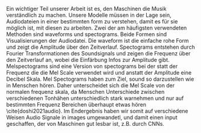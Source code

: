 Ein wichtiger Teil unserer Arbeit ist es, den Maschinen die Musik verständlich zu machen. Unsere Modelle müssen in der Lage sein, Audiodateien in einer bestimmten form zu verstehen, damit es für sie möglich ist, mit diesen zu arbeiten. Zwei der am häufigsten verwendeten Methoden sind waveforms und spectograms.
Beide Formen sind Visualisierungen der Audiodatei. Die waveform ist die einfache rohe Form und zeigt die Amplitude über den Zeitverlauf. Spectograms entstehen durch Fourier Transformationen des Soundsignals und zeigen die Frequenz über den Zeitverlauf an, wobei die Einfärbung Infos zur Amplitude gibt. Melspectograms sind eine Version von spectograms bei der statt der Frequenz die die Mel Scale verwendet wird und anstatt der Amplitude eine Decibel Skala. Mel Spectograms haben zum Ziel, sound so darzustellen wie in Menschen hören. Daher unterscheidet sich die Mel Scale von der normalen frequenz skala, da Menschen Unterschiede zwischen verschiedenen Tonhähen unterschiedlich stark warnehmen und nur auf bestimmten Frequenz Bereichen überhaupt etwas hören \cite{doshi2021audio}.
Im Endergebnis haben wir somit auf verschiedene Weisen Audio Signale in images umgewandetl, und damit einen input geschaffen, der von Maschinen gut lesbar ist, z.B. durch CNNs.

